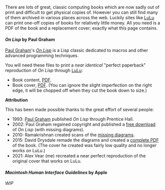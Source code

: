 There are lots of great, classic computing books which are now sadly out of
print and difficult to get physical copies of.  However you can still find many
of them archived in various places across the web.  Luckily sites like [LuLu][]
can print one-off copies of books for relatively little money.  All you need is
a PDF of the book and a replacement cover; exactly what this page contains.


#### _On Lisp_ by Paul Graham

[Paul Graham](http://paulgraham.com)'s [_On Lisp_](http://paulgraham.com/onlisp.html)
is a Lisp classic dedicated to macros and other advanced programming techniques.

You will need these files to print a _near identical_ "perfect paperback"
reproduction of _On Lisp_ through [LuLu][]:

- Book content, [PDF](on_lisp_content.pdf).
- Book cover, [PDF](on_lisp_cover.pdf).  (You can ignore the slight
  imperfection on the right edge, it will be chopped off when they cut the book
  down to size.)


**Attribution**

This has been made possible thanks to the great effort of several people:

- 1993: [Paul Graham](http://paulgraham.com) published _On Lisp_ through Prentice Hall.
- 2002: Paul Graham regained copyright and published a [free download](http://paulgraham.com/onlisptext.html)
  of _On Lisp_ (with missing diagrams).
- 2010: Ramakrishnan created scans of the [missing diagrams](https://web.archive.org/web/20100302002206/http://www.zerobeat.in/wiki/doku.php?id=onlisp_missing_figures).
- 2015: David Drysdale remade the diagrams and created a
  [complete PDF](https://www.lurklurk.org/onlisp/onlisp.html) of the book.
  (The cover he created was fairly low quality and no longer works on LuLu.)
- 2021: Alex Vear (me) recreated a near perfect reproduction of the original
  cover that works on LuLu.



#### _Macintosh Human Interface Guidelines_ by Apple

_WIP_


[LuLu]: https://www.lulu.com
